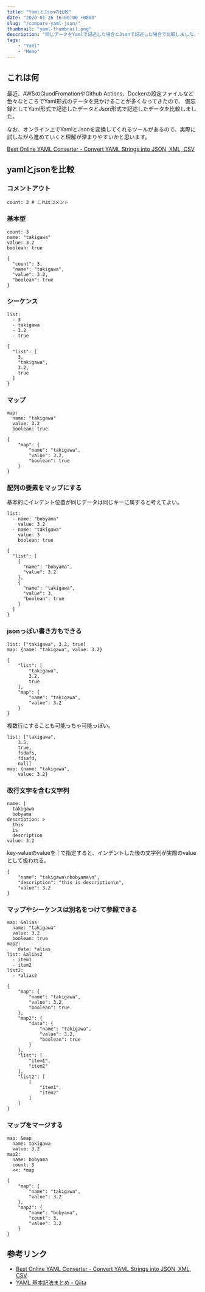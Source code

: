```yaml
---
title: "YamlとJsonの比較"
date: "2020-01-26 16:00:00 +0800"
slug: "/compare-yaml-json/"
thumbnail: "yaml-thumbnail.png"
description: "同じデータをYamlで記述した場合とJsonで記述した場合で比較しました。備忘録です。"
tags:
    - "Yaml"
    - "Memo"
---
```


## これは何

最近、AWSのCluodFromationやGithub Actions、Dockerの設定ファイルなど色々なところでYaml形式のデータを見かけることが多くなってきたので、
備忘録としてYaml形式で記述したデータとJson形式で記述したデータを比較しました。

なお、オンライン上でYamlとJsonを変換してくれるツールがあるので、実際に試しながら進めていくと理解が深まりやすいかと思います。

[Best Online YAML Converter - Convert YAML Strings into JSON, XML, CSV](https://codebeautify.org/yaml-to-json-xml-csv)

## yamlとjsonを比較

### コメントアウト

```yml:title=yaml
count: 3 # これはコメント
```

###  基本型

```yml:title=yaml
count: 3
name: "takigawa"
value: 3.2
boolean: true
```

```json:title=json
{
  "count": 3,
  "name": "takigawa",
  "value": 3.2,
  "boolean": true
}
```


### シーケンス

```yml:title=yaml
list:
  - 3
  - takigawa
  - 3.2
  - true
```

```json:title=json
{
  "list": [
    3,
    "takigawa",
    3.2,
    true
  ]
}
```

### マップ

```yml:title=yaml
map:
  name: "takigawa"
  value: 3.2
  boolean: true
```

```json:title=json
{
	"map": {
		"name": "takigawa",
		"value": 3.2,
		"boolean": true
	}
}
```
### 配列の要素をマップにする

基本的にインデント位置が同じデータは同じキーに属すると考えてよい。

```yml:title=yaml
list:
  - name: "bobyama"
    value: 3.2
  - name: "takigawa"
    value: 3
    boolean: true
```

```json:title=json
{
  "list": [
    {
      "name": "bobyama",
      "value": 3.2
    },
    {
      "name": "takigawa",
      "value": 3,
      "boolean": true
    }
  ]
}
```


### jsonっぽい書き方もできる

```yml:title=yaml
list: ["takigawa", 3.2, true]
map: {name: "takigawa", value: 3.2}
```

```json:title=json
{
	"list": [
		"takigawa",
		3.2,
		true
	],
	"map": {
		"name": "takigawa",
		"value": 3.2
	}
}
```

複数行にすることも可能っちゃ可能っぽい。

```yml:title=yaml
list: ["takigawa", 
    3.5, 
    true,
    fsdafs,
    fdsafd,
    null]
map: {name: "takigawa", 
    value: 3.2}
```

### 改行文字を含む文字列

```yml:title=yaml
name: |
  takigawa
  bobyama
description: >
  this
  is
  description
value: 3.2
```
key-valueのvalueを | で指定すると、インデントした後の文字列が実際のvalueとして扱われる。

```json:title=json
{
	"name": "takigawa\nbobyama\n",
	"description": "this is description\n",
	"value": 3.2
}
```


### マップやシーケンスは別名をつけて参照できる

```yml:title=yaml
map: &alias
  name: "takigawa"
  value: 3.2
  boolean: true
map2:
    data: *alias
list: &alias2
  - item1
  - item2
list2:
  - *alias2
```

```json:title=json
{
	"map": {
		"name": "takigawa",
		"value": 3.2,
		"boolean": true
	},
	"map2": {
		"data": {
			"name": "takigawa",
			"value": 3.2,
			"boolean": true
		}
	},
	"list": [
		"item1",
		"item2"
	],
	"list2": [
		[
			"item1",
			"item2"
		]
	]
}
```

### マップをマージする

```yml:title=yaml
map: &map
  name: takigawa
  value: 3.2
map2:
  name: bobyama
  count: 3
  <<: *map

```

```json:title=json
{
	"map": {
		"name": "takigawa",
		"value": 3.2
	},
	"map2": {
		"name": "bobyama",
		"count": 3,
		"value": 3.2
	}
}
```

## 参考リンク

- [Best Online YAML Converter - Convert YAML Strings into JSON, XML, CSV](https://codebeautify.org/yaml-to-json-xml-csv)
- [YAML 基本記法まとめ - Qiita](https://qiita.com/tfrcm/items/5f8e4c5795ce41b214d1)